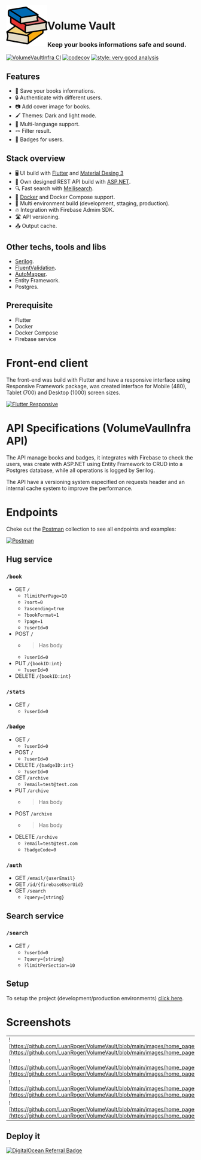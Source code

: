 <img src="https://github.com/LuanRoger/VolumeVault/blob/main/images/icon.png" align="left" height="110">
<h1>Volume Vault</h1>
<h3>Keep your books informations safe and sound.</h3>

[![VolumeVaultInfra CI](https://github.com/LuanRoger/VolumeVault/actions/workflows/VolumeVaultInfra-CI.yml/badge.svg?branch=main)](https://github.com/LuanRoger/VolumeVault/actions/workflows/VolumeVaultInfra-CI.yml)
[![codecov](https://codecov.io/gh/LuanRoger/VolumeVault/branch/main/graph/badge.svg?token=YYL3LKQ2VB)](https://codecov.io/gh/LuanRoger/VolumeVault)
[![style: very good analysis](https://img.shields.io/badge/style-very_good_analysis-B22C89.svg)](https://pub.dev/packages/very_good_analysis)

## Features
- 📖 Save your books informations.
- 🔒 Authenticate with different users.
- 📷 Add cover image for books.
- 🖌️ Themes: Dark and light mode.
- 💬 Multi-language support.
- 🪢 Filter result.
- 🏅 Badges for users.

## Stack overview
- 🖥️ UI build with [Flutter](https://flutter.dev/) and [Material Desing 3](https://m3.material.io)
- 📡 Own designed REST API build with [ASP.NET](https://dotnet.microsoft.com/en-us/apps/aspnet).
- 🔍 Fast search with [Meilisearch](https://www.meilisearch.com).
- 🐋 [Docker](https://www.docker.com) and Docker Compose support.
- 🔨 Multi environment build (development, sttaging, production).
- 🔥 Integration with Firebase Admim SDK.
- 🛣️ API versioning.
- 📤 Output cache.

## Other techs, tools and libs
- [Serilog](https://serilog.net).
- [FluentValidation](https://docs.fluentvalidation.net).
- [AutoMapper](https://automapper.org).
- Entity Framework.
- Postgres.

## Prerequisite
- Flutter
- Docker
- Docker Compose
- Firebase service

# Front-end client
The front-end was build with Flutter and have a responsive interface using Responsive Framework package, was created interface for Mobile (480), Tablet (700) and Desktop (1000) screen sizes.

[![Flutter Responsive](https://img.shields.io/badge/flutter-responsive-brightgreen.svg?style=flat-square)](https://github.com/Codelessly/ResponsiveFramework)

# API Specifications (VolumeVaulInfra API)
The API manage books and badges, it integrates with Firebase to check the users, was create with ASP.NET using Entity Framework to CRUD into a Postgres database, while all operations is logged by Serilog.

The API have a versioning system especified on requests header and an internal cache system to improve the performance.
# Endpoints
Cheke out the [Postman](https://www.postman.com) collection to see all endpoints and examples:

[![Postman](https://img.shields.io/badge/Postman-FF6C37?style=for-the-badge&logo=postman&logoColor=white)](https://github.com/LuanRoger/VolumeVault/tree/main/postman)

## Hug service
### `/book`
- GET `/`
  - `?limitPerPage=10`
  - `?sort=0`
  - `?ascending=true`
  - `?bookFormat=1`
  - `?page=1`
  - `?userId=0`
- POST `/`
  - > Has body
  - `?userId=0`
- PUT `/{bookID:int}`
  - `?userId=0`
- DELETE `/{bookID:int}`
### `/stats`
- GET `/`
  - `?userId=0`
### `/badge`
- GET `/`
  - `?userId=0`
- POST `/`
  - `?userId=0`
- DELETE `/{badgeID:int}`
  - `?userId=0`
- GET `/archive`
  - `?email=test@test.com`
- PUT `/archive`
  - > Has body
- POST `/archive`
  - > Has body
- DELETE `/archive`
  - `?email=test@test.com`
  - `?badgeCode=0`
### `/auth`
- GET `/email/{userEmail}`
- GET `/id/{firebaseUserUid}`
- GET `/search`
  - `?query={string}`

## Search service
### `/search`
- GET `/`
  - `?userId=0`
  - `?query={string}`
  - `?limitPerSection=10`

## Setup
To setup the project (development/production environments) [click here](https://github.com/LuanRoger/VolumeVault/blob/main/SETUP.md).

# Screenshots
|                                                                            |
|----------------------------------------------------------------------------|
| ![https://github.com/LuanRoger/VolumeVault/blob/main/images/home_page01.png](https://github.com/LuanRoger/VolumeVault/blob/main/images/home_page01.png) |
| ![https://github.com/LuanRoger/VolumeVault/blob/main/images/home_page03.png](https://github.com/LuanRoger/VolumeVault/blob/main/images/home_page03.png) |
| ![https://github.com/LuanRoger/VolumeVault/blob/main/images/home_page02.png](https://github.com/LuanRoger/VolumeVault/blob/main/images/home_page02.png) |
| ![https://github.com/LuanRoger/VolumeVault/blob/main/images/home_page04.png](https://github.com/LuanRoger/VolumeVault/blob/main/images/home_page04.png) |

## Deploy it
[![DigitalOcean Referral Badge](https://web-platforms.sfo2.digitaloceanspaces.com/WWW/Badge%203.svg)](https://www.digitalocean.com/?refcode=dddd7d890760&utm_campaign=Referral_Invite&utm_medium=Referral_Program&utm_source=badge)
